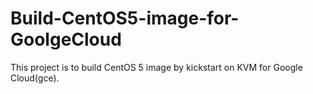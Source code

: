 # Build-CentOS5-image-for-GoolgeCloud

This project is to build CentOS 5 image by kickstart on KVM for Google Cloud(gce).
